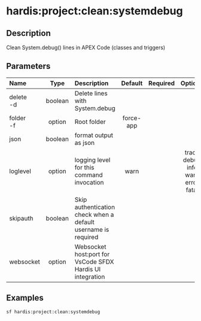 <!-- This file has been generated with command 'sf hardis:doc:plugin:generate'. Please do not update it manually or it may be overwritten -->
# hardis:project:clean:systemdebug

## Description

Clean System.debug() lines in APEX Code (classes and triggers)

## Parameters

| Name          |  Type   | Description                                                   |  Default  | Required |                        Options                        |
|:--------------|:-------:|:--------------------------------------------------------------|:---------:|:--------:|:-----------------------------------------------------:|
| delete<br/>-d | boolean | Delete lines with System.debug                                |           |          |                                                       |
| folder<br/>-f | option  | Root folder                                                   | force-app |          |                                                       |
| json          | boolean | format output as json                                         |           |          |                                                       |
| loglevel      | option  | logging level for this command invocation                     |   warn    |          | trace<br/>debug<br/>info<br/>warn<br/>error<br/>fatal |
| skipauth      | boolean | Skip authentication check when a default username is required |           |          |                                                       |
| websocket     | option  | Websocket host:port for VsCode SFDX Hardis UI integration     |           |          |                                                       |

## Examples

```shell
sf hardis:project:clean:systemdebug
```


